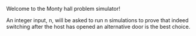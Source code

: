 

Welcome to the Monty hall problem simulator!

An integer input, n, will be asked to run n simulations to prove that
indeed switching after the host has opened an alternative door is the
best choice.








